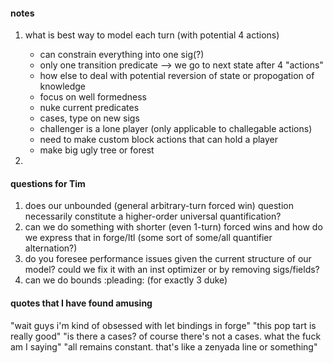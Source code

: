 #### notes
1. what is best way to model each turn (with potential 4 actions)
    - can constrain everything into one sig(?) 
    - only one transition predicate --> we go to next state after 4 "actions"
    - how else to deal with potential reversion of state or propogation of knowledge
    - focus on well formedness
    - nuke current predicates
    - cases, type on new sigs
    - challenger is a lone player (only applicable to challegable actions)
    - need to make custom block actions that can hold a player
    - make big ugly tree or forest


2. 

#### questions for Tim
1. does our unbounded (general arbitrary-turn forced win) question necessarily constitute a higher-order universal quantification?
2. can we do something with shorter (even 1-turn) forced wins and how do we express that in forge/ltl (some sort of some/all quantifier alternation?)
3. do you foresee performance issues given the current structure of our model? could we fix it with an inst optimizer or by removing sigs/fields?
4. can we do bounds :pleading: (for exactly 3 duke)


#### quotes that I have found amusing
"wait guys i'm kind of obsessed with let bindings in forge"
"this pop tart is really good"
"is there a cases? of course there's not a cases. what the fuck am I saying"
"all remains constant. that's like a zenyada line or something"